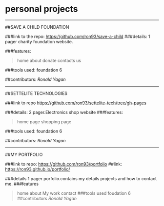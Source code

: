 # personal projects

<hr>
##SAVE A CHILD FOUNDATION

###link to the repo: 
https://github.com/ron93/save-a-child
###details:
1 pager  charity foundation website.

###features: 
>home
>about
>donate
>contacts us

###tools used:
foundation 6


##contributors:
_Ronald Yagan_

<hr>

##SETTELITE TECHNOLOGIES

###link to repo
https://github.com/ron93/settelite-tech/tree/gh-pages


###details:
2 pager.Electronics shop website
###features: 
>home page
>shopping page

###tools used:
foundation 6


##contributors:
_Ronald Yagan_

<hr>

##MY PORTFOLIO

###link to repo:
https://github.com/ron93/portfolio
##link:
https://ron93.github.io/portfolio/

###details
1 pager porfolio.contains my details projects and how to contact me.
###features
>home
>about 
>My work
>contact
###tools used
foudation 6
##contributors
_Ronald Yagan_
